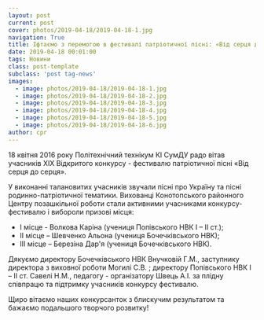 ```yaml
---
layout: post
current: post
cover: photos/2019-04-18/2019-04-18-1.jpg
navigation: True
title: Іфтаємо з перемогою в фестивалі патріотичної пісні: «Від серця до серця»
date: 2019-04-18 00:01:00
tags: Новини
class: post-template
subclass: 'post tag-news'
images:
  - image: photos/2019-04-18/2019-04-18-1.jpg
  - image: photos/2019-04-18/2019-04-18-2.jpg
  - image: photos/2019-04-18/2019-04-18-3.jpg
  - image: photos/2019-04-18/2019-04-18-4.jpg
  - image: photos/2019-04-18/2019-04-18-5.jpg
  - image: photos/2019-04-18/2019-04-18-6.jpg
author: cpr
---
```


18 квітня 2016 року  Політехнічний технікум КІ СумДУ радо вітав учасників XIX Відкритого  конкурсу - фестивалю патріотичної пісні «Від серця до серця».

У виконанні талановитих учасників звучали  пісні про Україну та пісні родинно-патріотичної тематики. Вихованці Конотопського районного Центру позашкільної роботи стали активними учасниками конкурсу-фестивалю і  вибороли призові місця:

 * І місце -   Волкова Каріна (учениця Попівського НВК І – ІІ ст.);
 * ІІ місце – Шевченко Альона  (учениця Бочечківського НВК);
 * ІІІ місце – Березіна Дар'я  (учениця Бочечківського НВК).

  Дякуємо директору  Бочечківського НВК Внучковій Г.М., заступнику директора з виховної роботи Могилі С.В. ; директору Попівського НВК І – ІІ ст. Савелі Н.М., педагогу -  організатору  Швець А.І.  за плідну співпрацю  та підтримку учасників конкурсу фестивалю.

  Щиро вітаємо наших конкурсанток  з блискучим результатом та  бажаємо подальшого творчого розвитку!
